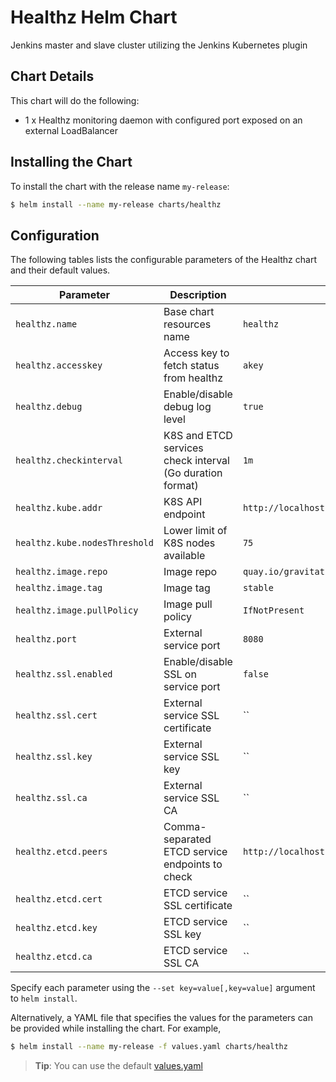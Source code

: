 # Healthz Helm Chart

Jenkins master and slave cluster utilizing the Jenkins Kubernetes plugin

## Chart Details

This chart will do the following:

* 1 x Healthz monitoring daemon with configured port exposed on an external LoadBalancer

## Installing the Chart

To install the chart with the release name `my-release`:

```bash
$ helm install --name my-release charts/healthz
```

## Configuration

The following tables lists the configurable parameters of the Healthz chart and their default values.

| Parameter                     | Description                                               | Default                                       |
| ----------------------------- | --------------------------------------------------------- | --------------------------------------------- |
| `healthz.name`                | Base chart resources name                                 | `healthz`                                     |
| `healthz.accesskey`           | Access key to fetch status from healthz                   | `akey`                                            |
| `healthz.debug`               | Enable/disable debug log level                            | `true`                                        |
| `healthz.checkinterval`       | K8S and ETCD services check interval (Go duration format) | `1m`                                          |
| `healthz.kube.addr`           | K8S API endpoint                                          | `http://localhost:8080`                       |
| `healthz.kube.nodesThreshold` | Lower limit of K8S nodes available                        | `75`                                          |
| `healthz.image.repo`          | Image repo                                                | `quay.io/gravitational/satellite`             |
| `healthz.image.tag`           | Image tag                                                 | `stable`                                      |
| `healthz.image.pullPolicy`    | Image pull policy                                         | `IfNotPresent`                                |
| `healthz.port`                | External service port                                     | `8080`                                        |
| `healthz.ssl.enabled`         | Enable/disable SSL on service port                        | `false`                                       |
| `healthz.ssl.cert`            | External service SSL certificate                          | ``                                            |
| `healthz.ssl.key`             | External service SSL key                                  | ``                                            |
| `healthz.ssl.ca`              | External service SSL CA                                   | ``                                            |
| `healthz.etcd.peers`          | Comma-separated ETCD service endpoints to check           | `http://localhost:4001,http://localhost:2380` |
| `healthz.etcd.cert`           | ETCD service SSL certificate                              | ``                                            |
| `healthz.etcd.key`            | ETCD service SSL key                                      | ``                                            |
| `healthz.etcd.ca`             | ETCD service SSL CA                                       | ``                                            |

Specify each parameter using the `--set key=value[,key=value]` argument to `helm install`.

Alternatively, a YAML file that specifies the values for the parameters can be provided while installing the chart. For example,

```bash
$ helm install --name my-release -f values.yaml charts/healthz
```

> **Tip**: You can use the default [values.yaml](values.yaml)

